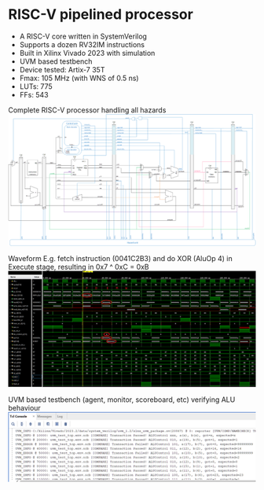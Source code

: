# RISC-V pipelined processor
- A RISC-V core written in SystemVerilog
- Supports a dozen RV32IM instructions
- Built in Xilinx Vivado 2023 with simulation 
- UVM based testbench
- Device tested: Artix-7 35T
- Fmax: 105 MHz (with WNS of 0.5 ns)
- LUTs: 775
- FFs: 543

Complete RISC-V processor handling all hazards
![](./img/riscvproc.png)

Waveform 
E.g. fetch instruction (0041C2B3) and do XOR (AluOp 4) in Execute stage, resulting in 0x7 ^ 0xC = 0xB
![](./img/waveform-xor.png)

UVM based testbench (agent, monitor, scoreboard, etc) verifying ALU behaviour
![](./img/uvm-alu.png)
